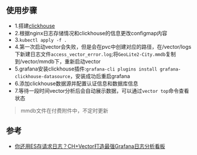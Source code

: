 ## 使用步骤
- 1.搭建[clickhouse][2]
- 2.根据nginx日志存储情况和clickhouse的信息更改configmap内容
- 3.`kubectl apply -f .`
- 4.第一次启动vector会失败，但是会在pvc中创建对应的路径，在<pvc-dir>/vector/logs下新建日志文件`access_vector_error.log`;将`GeoLite2-City.mmdb`复制到<pvc-dir>/vector/mmdb下，重新启动vector
- 5.grafana安装clickhouse插件:`grafana-cli plugins install grafana-clickhouse-datasource`，安装成功后重启grafana
- 6.添加clickhouse数据源并配置认证信息和数据库信息
- 7.等待一段时间vector分析后会自动展示数据，可以通过`vector top`命令查看状态

> mmdb文件在付费附件中，不定时更新

## 参考
- [你还用ES存请求日志？CH+Vector打造最强Grafana日志分析看板][1]

[1]: https://mp.weixin.qq.com/s?__biz=MzAwNzQ3MDIyMA==&mid=2247485456&idx=1&sn=1ed46f388d34041faae6ede651559fd1&chksm=9b7ce5f3ac0b6ce59f9b4ab1ff48f9acf149692c5df09990b8485d4ec40ebed6e3ab66af8d73&scene=178&cur_album_id=3669478369130889224#rd
[2]: ../../database/clickhouse
